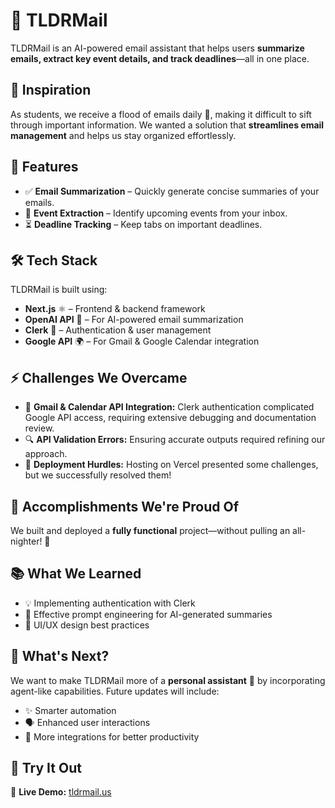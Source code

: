 # 📩 TLDRMail  

TLDRMail is an AI-powered email assistant that helps users **summarize emails, extract key event details, and track deadlines**—all in one place.  

## 🚀 Inspiration  
As students, we receive a flood of emails daily 📩, making it difficult to sift through important information. We wanted a solution that **streamlines email management** and helps us stay organized effortlessly.  

## 🔧 Features  
- ✅ **Email Summarization** – Quickly generate concise summaries of your emails.  
- 📅 **Event Extraction** – Identify upcoming events from your inbox.  
- ⏳ **Deadline Tracking** – Keep tabs on important deadlines.  

## 🛠️ Tech Stack  
TLDRMail is built using:  
- **Next.js** ⚛️ – Frontend & backend framework  
- **OpenAI API** 🤖 – For AI-powered email summarization  
- **Clerk** 🔐 – Authentication & user management  
- **Google API** 🌍 – For Gmail & Google Calendar integration  

## ⚡ Challenges We Overcame  
- 🔗 **Gmail & Calendar API Integration:** Clerk authentication complicated Google API access, requiring extensive debugging and documentation review.  
- 🔍 **API Validation Errors:** Ensuring accurate outputs required refining our approach.  
- 🚀 **Deployment Hurdles:** Hosting on Vercel presented some challenges, but we successfully resolved them!  

## 🎉 Accomplishments We're Proud Of  
We built and deployed a **fully functional** project—without pulling an all-nighter! 🌟  

## 📚 What We Learned  
- 💡 Implementing authentication with Clerk  
- 📝 Effective prompt engineering for AI-generated summaries  
- 🎨 UI/UX design best practices  

## 🔮 What's Next?  
We want to make TLDRMail more of a **personal assistant** 🤖 by incorporating agent-like capabilities. Future updates will include:  
- ✨ Smarter automation  
- 🗣️ Enhanced user interactions  
- 🔗 More integrations for better productivity  

## 🚀 Try It Out  
🔗 **Live Demo:** [tldrmail.us](https://tldrmail.us)  
